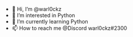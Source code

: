 - 👋 Hi, I’m @warl0ckz
- 👀 I’m interested in Python
- 🌱 I’m currently learning Python  
- 📫 How to reach me @Discord warl0ckz#2300

<!---
warl0ckz/warl0ckz is a ✨ special ✨ repository because its `README.md` (this file) appears on your GitHub profile.
You can click the Preview link to take a look at your changes.
--->
